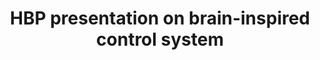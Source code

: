---
title: HBP presentation on brain-inspired control system
pubdate: 2020/04/16
image: hbp.png
link: slides/20200416_hbp_tea_and_slides/index.html
---